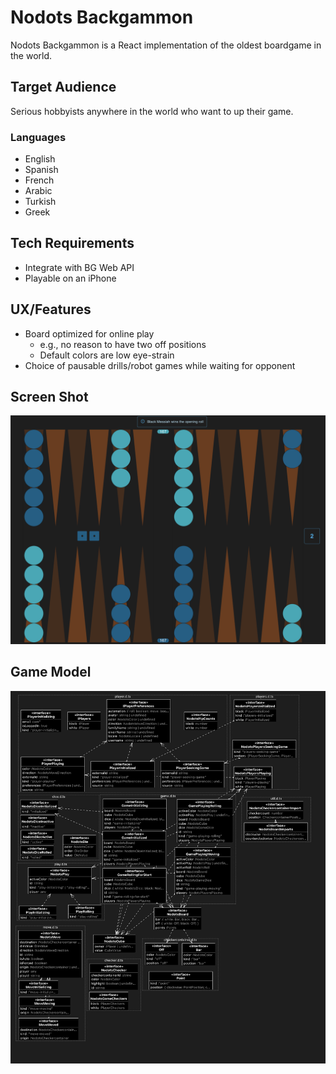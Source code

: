 # Nodots Backgammon

Nodots Backgammon is a React implementation of the oldest boardgame in the world.

## Target Audience

Serious hobbyists anywhere in the world who want to up their game.

### Languages

- English
- Spanish
- French
- Arabic
- Turkish
- Greek

## Tech Requirements

- Integrate with BG Web API
- Playable on an iPhone

## UX/Features

- Board optimized for online play
  - e.g., no reason to have two off positions
  - Default colors are low eye-strain
- Choice of pausable drills/robot games while waiting for opponent

## Screen Shot

![Game Board](./nodots-backgammon-board.png)

## Game Model

![Game Model](./backgammon-types_diagram.png)
